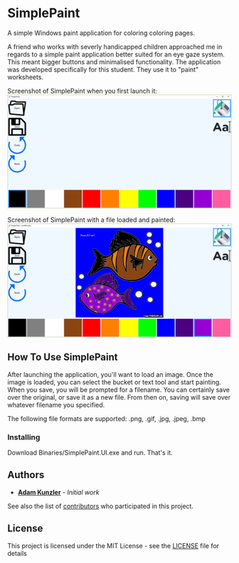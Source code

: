 # SimplePaint

A simple Windows paint application for coloring coloring pages.

A friend who works with severly handicapped children approached me in regards to a simple paint application better suited for an eye gaze system. This meant bigger buttons and minimalised functionality. The application was developed specifically for this student. They use it to "paint" worksheets.

Screenshot of SimplePaint when you first launch it:
![app first start up](https://github.com/adamkunzler/SimplePaint/blob/master/Binaries/simplepaint_01.png "First loaded")

Screenshot of SimplePaint with a file loaded and painted:
![app in use](https://github.com/adamkunzler/SimplePaint/blob/master/Binaries/simplepaint_02.png "Painting!")

## How To Use SimplePaint

After launching the application, you'll want to load an image. Once the image is loaded, you can select the bucket or text tool and start painting. When you save, you will be prompted for a filename. You can certainly save over the original, or save it as a new file. From then on, saving will save over whatever filename you specified.

The following file formats are supported: .png, .gif, .jpg, .jpeg, .bmp

### Installing

Download Binaries/SimplePaint.UI.exe and run. That's it.

## Authors

* **[Adam Kunzler](https://github.com/adamkunzler)** - *Initial work* 

See also the list of [contributors](https://github.com/adamkunzler/SimplePaint/contributors) who participated in this project.

## License

This project is licensed under the MIT License - see the [LICENSE](LICENSE) file for details

